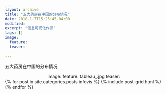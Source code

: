 ```yaml
---
layout: archive
title: "五大药房在中国的分布情况"
date: 2018-1-7T15:25:45-04:00
modified:
excerpt: "信息可视化作品"
tags: []
image: 
  feature:
  teaser:
  
---
```

五大药房在中国的分布情况

<center>
 image: 
   feature: tableau_.jpg
   teaser:
</center>
		
<div class="tiles">
{% for post in site.categories.posts infovis %}
  {% include post-grid.html %}
{% endfor %}
</div>